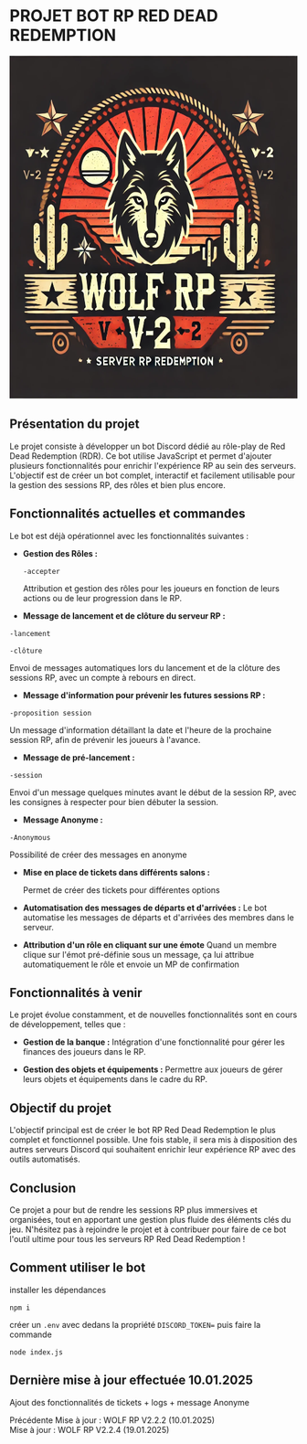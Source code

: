 # **PROJET BOT RP RED DEAD REDEMPTION**

<img src="./assets/logoServeur.png" alt="Image du projet" width="600" height="600">

## **Présentation du projet**

Le projet consiste à développer un bot Discord dédié au rôle-play de Red Dead Redemption (RDR). Ce bot utilise JavaScript et permet d'ajouter plusieurs fonctionnalités pour enrichir l'expérience RP au sein des serveurs. L'objectif est de créer un bot complet, interactif et facilement utilisable pour la gestion des sessions RP, des rôles et bien plus encore.

## **Fonctionnalités actuelles et commandes**

Le bot est déjà opérationnel avec les fonctionnalités suivantes :

- **Gestion des Rôles :**
  ```
  -accepter
  ```

  Attribution et gestion des rôles pour les joueurs en fonction de leurs actions ou de leur progression dans le RP.

- **Message de lancement et de clôture du serveur RP :**
```
-lancement
```

```
-clôture
```

  Envoi de messages automatiques lors du lancement et de la clôture des sessions RP, avec un compte à rebours en direct.

- **Message d'information pour prévenir les futures sessions RP :**
```
-proposition session
```

  Un message d'information détaillant la date et l'heure de la prochaine session RP, afin de prévenir les joueurs à l'avance.

- **Message de pré-lancement :**
```
-session
```
  Envoi d'un message quelques minutes avant le début de la session RP, avec les consignes à respecter pour bien débuter la session.

- **Message Anonyme :**
```
-Anonymous
```
  Possibilité de créer des messages en anonyme

- **Mise en place de tickets dans différents salons :**

  Permet de créer des tickets pour différentes options


- **Automatisation des messages de départs et d'arrivées :**
  Le bot automatise les messages de départs et d'arrivées des membres dans le serveur.

- **Attribution d'un rôle en cliquant sur une émote**
  Quand un membre clique sur l'émot pré-définie sous un message, ça lui attribue automatiquement le rôle et envoie un MP de confirmation

## **Fonctionnalités à venir**

Le projet évolue constamment, et de nouvelles fonctionnalités sont en cours de développement, telles que :

- **Gestion de la banque :**
  Intégration d'une fonctionnalité pour gérer les finances des joueurs dans le RP.

- **Gestion des objets et équipements :**
  Permettre aux joueurs de gérer leurs objets et équipements dans le cadre du RP.

## **Objectif du projet**

L'objectif principal est de créer le bot RP Red Dead Redemption le plus complet et fonctionnel possible. Une fois stable, il sera mis à disposition des autres serveurs Discord qui souhaitent enrichir leur expérience RP avec des outils automatisés.

## **Conclusion**

Ce projet a pour but de rendre les sessions RP plus immersives et organisées, tout en apportant une gestion plus fluide des éléments clés du jeu. N'hésitez pas à rejoindre le projet et à contribuer pour faire de ce bot l'outil ultime pour tous les serveurs RP Red Dead Redemption !

## **Comment utiliser le bot**

installer les dépendances 
```
npm i 
```

créer un `.env` avec dedans la propriété `DISCORD_TOKEN=` puis faire la commande 
```
node index.js
```

## **Dernière mise à jour effectuée 10.01.2025**

Ajout des fonctionnalités de tickets + logs + message Anonyme

Précédente Mise à jour : WOLF RP V2.2.2 (10.01.2025)  
Mise à jour : WOLF RP V2.2.4 (19.01.2025)
